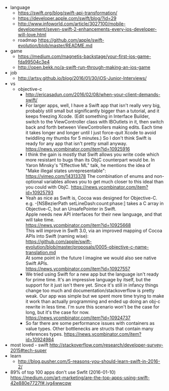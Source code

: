 - language
  - https://swift.org/blog/swift-api-transformation/
  - https://developer.apple.com/swift/blog/?id=29
  - http://www.infoworld.com/article/3027100/mobile-development/seven-swift-2-enhancements-every-ios-developer-will-love.html
  - roadmap https://github.com/apple/swift-evolution/blob/master/README.md
- game
  - https://medium.com/magnetis-backstage/your-first-ios-game-fda99504c3e4
  - http://open.bekk.no/a-swift-run-through-making-an-ios-game
- job
  - http://artsy.github.io/blog/2016/01/30/iOS-Junior-Interviews/
- vs
  - objective-c
    - http://ericasadun.com/2016/02/08/when-your-client-demands-swift/
    - For larger apps, well, I have a Swift app that isn't really very big, probably still small but significantly bigger than a tutorial, and it keeps freezing Xcode. (Edit something in Interface Builder, switch to the ViewController class with IBOutlets in it, then switch back and forth between ViewControllers making edits. Each time it takes longer and longer until I just force-quit Xcode to avoid twiddling my thumbs for 5 minutes.) So I don't think Swift is ready for any app that isn't pretty small anyway. https://news.ycombinator.com/item?id=10925916
    - I think the gain is mostly that Swift allows you write code which more resistant to bugs than its ObjC counterpart would be. In Yaron Minsky's "Effective ML" talk, he mentions the idea of "Make illegal states unrepresentable": https://vimeo.com/14313378 The combination of enums and non-optional variables allows you to get much closer to this ideal than you could with ObjC. https://news.ycombinator.com/item?id=10925793
    - Yeah as nice as Swift is, Cocoa was designed for Objective-C.  
      e.g. -[NSBezierPath setLineDash:count:phase:] takes a C array in Objective-C, but an UnsafePointer<CGFloat> in Swift.  
      Apple needs new API interfaces for their new language, and that will take time.  
      https://news.ycombinator.com/item?id=10925668  
      This will improve in Swift 3.0, via an improved mapping of Cocoa APIs into Swift (naming wise):  
      https://github.com/apple/swift-evolution/blob/master/proposals/0005-objective-c-name-translation.md  
      At some point in the future I imagine we would also see native Swift APIs.  
      https://news.ycombinator.com/item?id=10927557
    - We tried using Swift for a new app but the language isn't ready for prime time. It's an impressive language by itself, but the support for it just isn't there yet. Since it's still in infancy things change too much and documentation/stackoverflow is pretty weak. Our app was simple but we spent more time trying to make it work than actually programming and ended up doing an obj-c rewrite in less time. I'm sure this scenario won't be the case for long, but it's the case for now. https://news.ycombinator.com/item?id=10924737
    - So far there are some performance issues with containers as value types. Other bottlenecks are structs that contain many references types. https://news.ycombinator.com/item?id=10924984
- most loved - swift http://stackoverflow.com/research/developer-survey-2015#tech-super
- learn
  - http://blog.pusher.com/5-reasons-you-should-learn-swift-in-2016-2/
- 89% of top 100 apps don't use Swfit (2016-01-10) https://medium.com/art-marketing/are-the-top-apps-using-swift-42e880e7727f#.jyg4wwcqw
